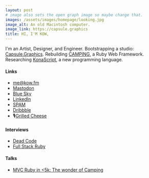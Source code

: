 ```yaml
---
layout: post
# image also sets the open graph image so maybe change that.
images: /assets/images/homepage/looking.jpg
image_alt: An old Macintosh computer.
image_link: https://capsule.graphics
title: HI, I'M KOW,
---
```

I'm an Artist, Designer, and Engineer. Bootstrapping a studio: [Capsule.Graphics](https://capsule.graphics).
Rebuilding [CAMPING](https://rubycamping.org), a Ruby Web Framework.
Researching [KonaScript](https://konascript.org), a new programming language.

<columnsheader hiddenlinks twocolumns> <h4>Links</h4> </columnsheader>
<ul columns="two">
	<li><a href="mailto:me@kow.fm">me@kow.fm</a></li>
	<li><a href="https://ruby.social/@kowfm">Mastodon</a></li>
	<li><a href="https://bsky.app/profile/kow.fm">Blue Sky</a></li>
	<li><a href="https://linkedin.com/in/kowfm">LinkedIn</a></li>
	<li><a href="https://buttondown.email/capsule">SPAM</a></li>
	<li><a href="https://dribbble.com/kowfm">Dribbble</a></li>
	<li>🎙<a href="https://www.twitch.tv/kowfm">Grilled Cheese</a></li>
</ul>

<columnsheader hiddenlinks twocolumns> <h4>Interviews</h4> </columnsheader>
* [Dead Code](https://shows.acast.com/dead-code/episodes/lets-go-camping-with-karl-oscar-weber)
* [Full Stack Ruby](https://www.fullstackruby.dev/podcast/12/)

<columnsheader hiddenlinks twocolumns> <h4>Talks</h4> </columnsheader>
* [MVC Ruby in <5k: The wonder of Camping](https://www.rubyvideo.dev/talks/mvc-ruby-in-less-than-5k-the-wonder-of-camping?back_to=%2Ftalks%3Fs%3Dkarl%26scroll_top%3D0)
